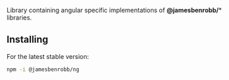 Library containing angular specific implementations of **@jamesbenrobb/*** libraries.

## Installing

For the latest stable version:

```bash
npm -i @jamesbenrobb/ng
```
